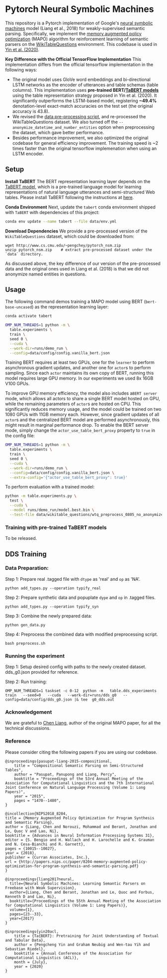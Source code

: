 # Pytorch Neural Symbolic Machines

This repository is a Pytorch implementation of Google's [neural symbolic machines](https://github.com/crazydonkey200/neural-symbolic-machines) model (Liang et al., 2018) for weakly-supervised semantic parsing. Specifically, we implement the [memory augmented policy optimization](https://arxiv.org/abs/1807.02322) (MAPO) algorithm for reinforcement learning of semantic parsers on the [WikiTableQuestions](https://nlp.stanford.edu/blog/wikitablequestions-a-complex-real-world-question-understanding-dataset/) environment. This codebase is used in [Yin et al. (2020)](xxx).

**Key Difference with the Official TensorFlow Implementation** This implementation 
differs from the official tensorflow implementation in the following ways:

* The original model uses GloVe word embeddings and bi-directional LSTM networks as the encoder of utterances and table schemas (table columns). This implementation uses **pre-trained BERT/[TaBERT models](http://fburl.com/TaBERT)** using the table representation strategy proposed in Yin et al. (2020). It significantly outperforms the LSTM-based model, registering **~49.4%** denotation-level exact-match accuracies on the test set (the original accuracy is 43.8).
* We revised the [data pre-processing script](https://github.com/crazydonkey200/neural-symbolic-machines/blob/master/table/wtq/preprocess.py), and re-processed the WikiTableQuestions dataset. We also turned off the `--anonymize_datetime_and_number_entities` option when preprocessing the dataset, which gave better performance.
* Besides performance improvement, we also optimized the original codebase for general efficiency improvement. The training speed is ~2 times faster than the original tensorflow implemenation when using an LSTM encoder.

## Setup

**Install TaBERT** The BERT representation learning layer depends on the [TaBERT model](http://fburl.com/TaBERT), which is a pre-trained language model for learning representations of natural language utterances and semi-structured Web tables. Please install TaBERT following the instructions at [here](http://fburl.com/TaBERT).

**Conda Environment** Next, update the `tabert` conda environment shipped with `TaBERT` with dependencies of this project:

```bash
conda env update --name tabert --file data/env.yml
```

**Download Dependencies** We provide a pre-processed version of the `WikiTableQuestions` dataset, which could be downloaded from:

```
wget http://www.cs.cmu.edu/~pengchey/pytorch_nsm.zip
unzip pytorch_nsm.zip    # extract pre-processed dataset under the `data` directory.
```

As discussed above, the key difference of our version of the pre-processed data and the original ones used in Liang et al. (2018) is that we did not anonymize named entities in questions.  

## Usage

The following command demos training a MAPO model using BERT (`bert-base-uncased`) as the representation learning layer:
```bash
conda activate tabert

OMP_NUM_THREADS=1 python -m \
  table.experiments \
  train \
  seed 0 \
  --cuda \
  --work-dir=runs/demo_run \
  --config=data/config/config.vanilla_bert.json
```

Training BERT requires at least two GPUs, one for the `learner` to perform asynchronous gradient updates, and another one for `actor`s to perform sampling. Since each `actor` maintains its own copy of BERT, running this model requires large GPU memory. In our experiments we used 8x 16GB V100 GPUs.

To improve GPU memory efficiency, the model also includes a`BERT server` mode, which allows all actors to share a single BERT model hosted on GPU, while the remaining parameters of `actor`s are hosted on CPU. This significantly reduces memory usage, and the model could be trained on two 1080 GPUs with 11GB memory each. However, since gradient updates of all `actor`s and the centralized BERT model are performed asynchronously, this might result in marginal performance drop. To enable the BERT server mode, simply change the  `actor_use_table_bert_proxy` property to `true` in the config file:

```bash
OMP_NUM_THREADS=1 python -m \
  table.experiments \
  train \
  seed 0 \
  --cuda \
  --work-dir=runs/demo_run \
  --config=data/config/config.vanilla_bert.json \
  --extra-config='{"actor_use_table_bert_proxy": true}'
```

To perform evaluation with a trained model:
```bash
python -m table.experiments.py \
  test \
  --cuda \
  --model runs/demo_run/model.best.bin \
  --test-file data/wikitable_questions/wtq_preprocess_0805_no_anonymize_ent/test_split.json \
```
### Training with pre-trained TaBERT models
To be released.


## DDS Training

### Data Preparation:

Step 1: Prepare real .tagged file with `dtype` as 'real' and `op` as 'NA'.

`python add_types.py --operation typify_real`

Step 2: Prepare synthetic data and popuplate `dype` and `op` in .tagged files.

`python add_types.py --operation typify_syn`

Step 3: Combine the newly prepared data:

`python gen_data.py`

Step 4: Preprocess the combined data with modified preprocessing script.

`bash preprocess.sh`

### Running the experiment

Step 1: Setup desired config with paths to the newly created dataset. dds_g0.json provided for reference.

Step 2: Run training:

```
OMP_NUM_THREADS=1 taskset -c 0-12  python -m   table.dds_experiments   train   --seed=0   --cuda   --work-dir=runs/dds_g0   --config=data/config/dds_g0.json |& tee  g0_dds.out
```


### Acknowledgement

We are grateful to [Chen Liang](https://crazydonkey200.github.io/), author of the original MAPO paper, for all the technical discussions.

### Reference

Please consider citing the following papers if you are using our codebase.

```
@inproceedings{pasupat-liang-2015-compositional,
    title = "Compositional Semantic Parsing on Semi-Structured Tables",
    author = "Pasupat, Panupong and Liang, Percy",
    booktitle = "Proceedings of the 53rd Annual Meeting of the Association for Computational Linguistics and the 7th International Joint Conference on Natural Language Processing (Volume 1: Long Papers)",
    year = "2015",
    pages = "1470--1480",
}

@incollection{NIPS2018_8204,
title = {Memory Augmented Policy Optimization for Program Synthesis and Semantic Parsing},
author = {Liang, Chen and Norouzi, Mohammad and Berant, Jonathan and Le, Quoc V and Lao, Ni},
booktitle = {Advances in Neural Information Processing Systems 31},
editor = {S. Bengio and H. Wallach and H. Larochelle and K. Grauman and N. Cesa-Bianchi and R. Garnett},
pages = {10015--10027},
year = {2018},
publisher = {Curran Associates, Inc.},
url = {http://papers.nips.cc/paper/8204-memory-augmented-policy-optimization-for-program-synthesis-and-semantic-parsing.pdf}
}

@inproceedings{liang2017neural,
  title={Neural Symbolic Machines: Learning Semantic Parsers on Freebase with Weak Supervision},
  author={Liang, Chen and Berant, Jonathan and Le, Quoc and Forbus, Kenneth D and Lao, Ni},
  booktitle={Proceedings of the 55th Annual Meeting of the Association for Computational Linguistics (Volume 1: Long Papers)},
  volume={1},
  pages={23--33},
  year={2017}
}

@inproceedings{yin20acl,
    title = {Ta{BERT}: Pretraining for Joint Understanding of Textual and Tabular Data},
    author = {Pengcheng Yin and Graham Neubig and Wen-tau Yih and Sebastian Riedel},
    booktitle = {Annual Conference of the Association for Computational Linguistics (ACL)},
    month = {July},
    year = {2020}
}
```

